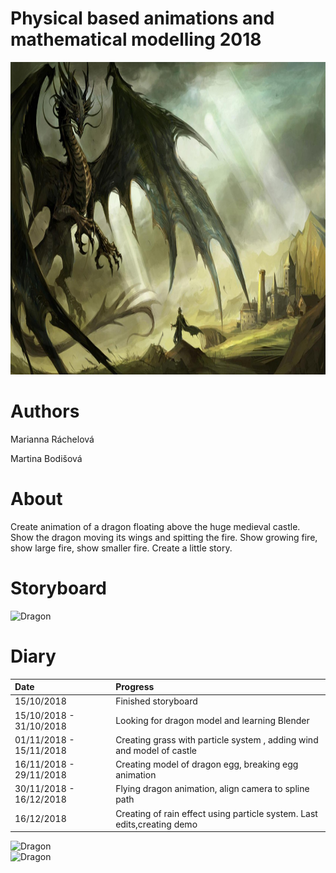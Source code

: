 # Physical based animations and mathematical modelling 2018

<img src="Fantasy-dragon-wallpaper.jpg" alt="Dragon" height="500" width="1000">

# Authors

Marianna Ráchelová

Martina Bodišová

# About

Create animation of a dragon floating above the huge medieval castle. Show the dragon moving its
wings and spitting the fire. Show growing fire, show large fire, show smaller fire. Create a little story.

# Storyboard

![Dragon](http://marianni.github.io/dragon/storyboard.jpg)

# Diary

| Date                    | Progress                                                               | 
|:------------------------|:-----------------------------------------------------------------------|
| 15/10/2018              | Finished storyboard                                                    | 
| 15/10/2018 - 31/10/2018 | Looking for dragon model and learning Blender                          | 
| 01/11/2018 - 15/11/2018 | Creating grass with particle system , adding wind and model of castle  |
| 16/11/2018 - 29/11/2018 | Creating model of dragon egg, breaking egg animation                   |
| 30/11/2018 - 16/12/2018 | Flying dragon animation, align camera to spline path                   |
| 16/12/2018              | Creating of rain effect using particle system. Last edits,creating demo|   

<img src="scena_1" alt="Dragon" height="500" width="1000">
<br>
<img src="scena_2" alt="Dragon" height="500" width="1000">

